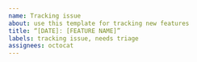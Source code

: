 ```yaml
---
name: Tracking issue
about: use this template for tracking new features
title: “[DATE]: [FEATURE NAME]”
labels: tracking issue, needs triage
assignees: octocat
---
```


<body>
